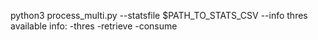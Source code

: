 python3 process_multi.py --statsfile $PATH_TO_STATS_CSV --info thres
available info:
-thres
-retrieve
-consume